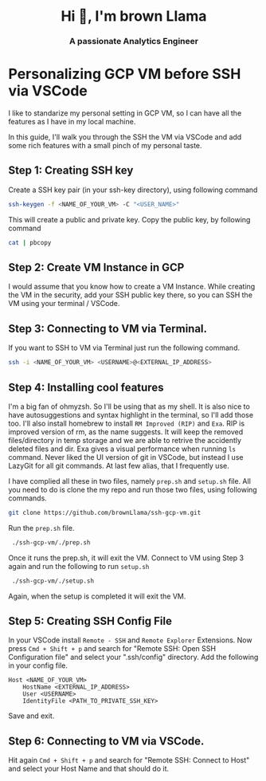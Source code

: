 #

<h1 align="center">Hi 👋, I'm brown Llama </h1>
<h3 align="center">A passionate Analytics Engineer</h3>

# Personalizing GCP VM before SSH via VSCode

I like to standarize my personal setting in GCP VM, so I can have all the features as I have in my local machine.

In this guide, I'll walk you through the SSH the VM via VSCode and add some rich features with a small pinch of my personal taste.

## Step 1: Creating SSH key

Create a SSH key pair (in your ssh-key directory), using following command

```bash
ssh-keygen -f <NAME_OF_YOUR_VM> -C "<USER_NAME>"
```

This will create a public and private key. Copy the public key, by following command

```bash
cat | pbcopy
```

## Step 2: Create VM Instance in GCP

I would assume that you know how to create a VM Instance. While creating the VM in the security, add your SSH public key there, so you can SSH the VM using your terminal / VSCode.

## Step 3: Connecting to VM via Terminal.

If you want to SSH to VM via Terminal just run the following command.

```bash
ssh -i <NAME_OF_YOUR_VM> <USERNAME>@<EXTERNAL_IP_ADDRESS>
```

## Step 4: Installing cool features

I'm a big fan of ohmyzsh. So I'll be using that as my shell. It is also nice to have autosuggestions and syntax highlight in the terminal, so I'll add those too. I'll also install homebrew to install `RM Improved (RIP)` and `Exa`. RIP is improved version of rm, as the name suggests. It will keep the removed files/directory in temp storage and we are able to retrive the accidently deleted files and dir. Exa gives a visual performance when running `ls` command. Never liked the UI version of git in VSCode, but instead I use LazyGit for all git commands. At last few alias, that I frequently use.

I have complied all these in two files, namely `prep.sh` and `setup.sh` file. All you need to do is clone the my repo and run those two files, using following commands.

```bash
git clone https://github.com/brownLlama/ssh-gcp-vm.git
```

Run the `prep.sh` file.

```bash
 ./ssh-gcp-vm/./prep.sh
```

Once it runs the prep.sh, it will exit the VM. Connect to VM using Step 3 again and run the following to run `setup.sh`

```bash
 ./ssh-gcp-vm/./setup.sh
```

Again, when the setup is completed it will exit the VM.

## Step 5: Creating SSH Config File

In your VSCode install `Remote - SSH` and `Remote Explorer` Extensions. Now press `Cmd + Shift + p` and search for "Remote SSH: Open SSH Configuration file" and select your ".ssh/config" directory. Add the following in your config file.

```config
Host <NAME_OF_YOUR_VM>
    HostName <EXTERNAL_IP_ADDRESS>
    User <USERNAME>
    IdentityFile <PATH_TO_PRIVATE_SSH_KEY>
```

Save and exit.

## Step 6: Connecting to VM via VSCode.

Hit again `Cmd + Shift + p` and search for "Remote SSH: Connect to Host" and select your Host Name and that should do it.
